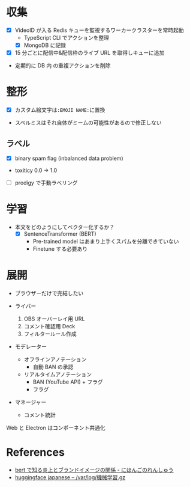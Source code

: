 # 収集

- [x] VideoID が入る Redis キューを監視するワーカークラスターを常時起動
  - TypeScript CLI でアクションを整理
  - [x] MongoDB に記録
- [x] 15 分ごとに配信中&配信枠のライブ URL を取得しキューに追加
- 定期的に DB 内 の重複アクションを削除

# 整形

- [x] カスタム絵文字は`:EMOJI NAME:`に置換
- スペルミスはそれ自体がミームの可能性があるので修正しない

## ラベル

- [x] binary spam flag (inbalanced data problem)
- toxiticy 0.0 -> 1.0
- [ ] prodigy で手動ラベリング

# 学習

- 本文をどのようにしてベクター化するか？
  - [x] SentenceTransformer (BERT)
    - Pre-trained model はあまり上手くスパムを分離できていない
    - Finetune する必要あり

# 展開

- ブラウザーだけで完結したい

- ライバー
  1. OBS オーバーレイ用 URL
  2. コメント確認用 Deck
  3. フィルタールール作成
- モデレーター
  - オフラインアノテーション
    - 自動 BAN の承認
  - リアルタイムアノテーション
    - BAN (YouTube API) + フラグ
    - フラグ
- マネージャー
  - コメント統計

Web と Electron はコンポーネント共通化

# References

- [bert で知る炎上とブランドイメージの関係 - にほんごのれんしゅう](https://catindog.hatenablog.com/entry/2021/02/07/180720)
- [huggingface japanese – /var/log/機械学習.gz](https://gink03.github.io/huggingface_japanese/)
